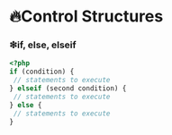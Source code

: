 # 🔥Control Structures

### ❇if, else, elseif

```php
<?php
if (condition) {
 // statements to execute
} elseif (second condition) {
 // statements to execute
} else {
 // statements to execute
}
```
